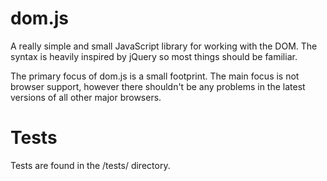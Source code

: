 # dom.js

A really simple and small JavaScript library for working with the DOM.
The syntax is heavily inspired by jQuery so most things should be familiar.

The primary focus of dom.js is a small footprint. The main focus is not browser support, however there shouldn't be any problems in the latest versions of all other major browsers.

# Tests

Tests are found in the /tests/ directory.